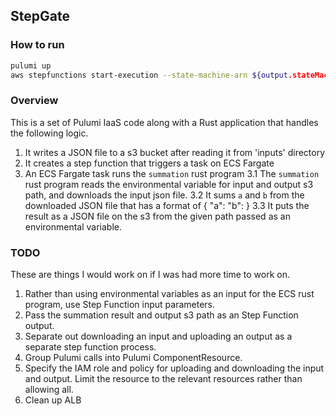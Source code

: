 ## StepGate

### How to run
```bash
pulumi up
aws stepfunctions start-execution --state-machine-arn ${output.stateMachineArn}
```

### Overview

This is a set of Pulumi IaaS code along with a Rust application that handles the following logic.

1. It writes a JSON file to a s3 bucket after reading it from 'inputs' directory
2. It creates a step function that triggers a task on ECS Fargate
3. An ECS Fargate task runs the `summation` rust program
3.1 The `summation` rust program reads the environmental variable for input and output s3 path, and downloads the input json file.
3.2 It sums `a` and `b` from the downloaded JSON file that has a format of { "a": <number> "b": <number> }
3.3 It puts the result as a JSON file on the s3 from the given path passed as an environmental variable.


### TODO
These are things I would work on if I was had more time to work on.

1. Rather than using environmental variables as an input for the ECS rust program, use Step Function input parameters.
2. Pass the summation result and output s3 path as an Step Function output.
3. Separate out downloading an input and uploading an output as a separate step function process.
4. Group Pulumi calls into Pulumi ComponentResource.
5. Specify the IAM role and policy for uploading and downloading the input and output. Limit the resource to the relevant resources rather than allowing all.
6. Clean up ALB
